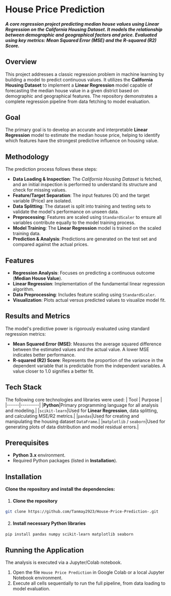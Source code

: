 # House Price Prediction
#### *A core regression project predicting median house values using Linear Regression on the California Housing Dataset. It models the relationship between demographic and geographical factors and price. Evaluated using key metrics: Mean Squared Error (MSE) and the R-squared (R2) Score.*

## Overview
This project addresses a classic regression problem in machine learning by building a model to predict continuous values. It utilizes the **California Housing Dataset** to implement a **Linear Regression** model capable of forecasting the median house value in a given district based on demographic and geographical features. The repository demonstrates a complete regression pipeline from data fetching to model evaluation.

## Goal
The primary goal is to develop an accurate and interpretable **Linear Regression** model to estimate the median house price, helping to identify which features have the strongest predictive influence on housing value.

## Methodology
The prediction process follows these steps:
- **Data Loading & Inspection**: The *California Housing Dataset* is fetched, and an initial inspection is performed to understand its structure and check for missing values.
- **Feature/Target Separation**: The input features (X) and the target variable (Price) are isolated.
- **Data Splitting**: The dataset is split into training and testing sets to validate the model's performance on unseen data.
- **Preprocessing**: Features are scaled using `StandardScaler` to ensure all variables contribute equally to the model training process.
- **Model Training**: The **Linear Regression** model is trained on the scaled training data.
- **Prediction & Analysis**: Predictions are generated on the test set and compared against the actual prices.

## Features
- **Regression Analysis**: Focuses on predicting a continuous outcome (**Median House Value**).
- **Linear Regression**: Implementation of the fundamental linear regression algorithm.
- **Data Preprocessing**: Includes feature scaling using `StandardScaler`.
- **Visualization**: Plots actual versus predicted values to visualize model fit.

## Results and Metrics
The model's predictive power is rigorously evaluated using standard regression metrics:
- **Mean Squared Error (MSE)**: Measures the average squared difference between the estimated values and the actual value. A lower MSE indicates better performance.
- **R-squared (R2) Score**: Represents the proportion of the variance in the dependent variable that is predictable from the independent variables. A value closer to $1.0$ signifies a better fit.

## Tech Stack
The following core technologies and libraries were used:
| Tool | Purpose |
|------|---------|
|**Python**|Primary programming language for all analysis and modeling.|
|`scikit-learn`|Used for **Linear Regression**, data splitting, and calculating MSE/R2 metrics.|
|`pandas`|Used for creating and manipulating the housing dataset `DataFrame`.|
|`matplotlib` / `seaborn`|Used for generating plots of data distribution and model residual errors.|

## Prerequisites
- **Python 3.x** environment.
- Required Python packages (listed in **Installation**).

## Installation
**Clone the repository and install the dependencies:**

1. #### Clone the repository
```bash
git clone https://github.com/Tanmay2923/House-Price-Prediction-.git
```

2. #### Install necessary Python libraries
```bash
pip install pandas numpy scikit-learn matplotlib seaborn
```

## Running the Application
The analysis is executed via a Jupyter/Colab notebook.
1. Open the file `House Price Prediction` in Google Colab or a local Jupyter Notebook environment.
2. Execute all cells sequentially to run the full pipeline, from data loading to model evaluation.
